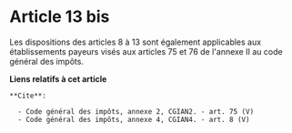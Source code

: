 # Article 13 bis

Les dispositions des articles 8 à 13 sont également applicables aux établissements payeurs visés aux articles 75 et 76 de
l'annexe II au code général des impôts.

**Liens relatifs à cet article**

	**Cite**:

	  - Code général des impôts, annexe 2, CGIAN2. - art. 75 (V)
	  - Code général des impôts, annexe 4, CGIAN4. - art. 8 (V)
